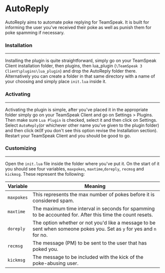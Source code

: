 # AutoReply

AutoReply aims to automate poke replying for TeamSpeak. It is built for informing the user you've received their poke as well as punish them for poke spamming if necessary.
### Installation
---------------
Installing the plugin is quite straightforward, simply go on your TeamSpeak Client installation folder, then plugins, then lua_plugin (`\TeamSpeak 3 Client\plugins\lua_plugin`) and drop the AutoReply folder there. Alternatively you can create a folder in that same directory with a name of your choosing and simply place `init.lua` inside it.
### Activating
-------------
Activating the plugin is simple, after you've placed it in the appropriate folder simply go on your TeamSpeak Client and go on Settings > Plugins. Then make sure `Lua Plugin` is checked, select it and then click on Settings. Select `AutoReply`(or whichever other name you've given to the plugin folder) and then click `OK`(If you don't see this option revise the Installation section). Restart your TeamSpeak Client and you should be good to go.
### Customizing
--------------
Open the `init.lua` file inside the folder where you've put it. On the start of it you should see four variables, `maxpokes`, `maxtime`,`doreply`, `recmsg` and `kickmsg`. These represent the following:

| Variable      | Meaning |
| ------------- | ------------- |
| `maxpokes`    | This represents the max number of pokes before it is considered spam.
| `maxtime`     | The maximum time interval in seconds for spamming to be accounted for. After this time the count resets.
|`doreply`      |The option whether or not you'd like a message to be sent when someone pokes you. Set as `y` for yes and `n` for no.
|`recmsg`       |The message (PM) to be sent to the user that has poked you.                                                                                                     |
|`kickmsg`      |The message to be included with the kick of the poke-abusing user.                                                                                              |
